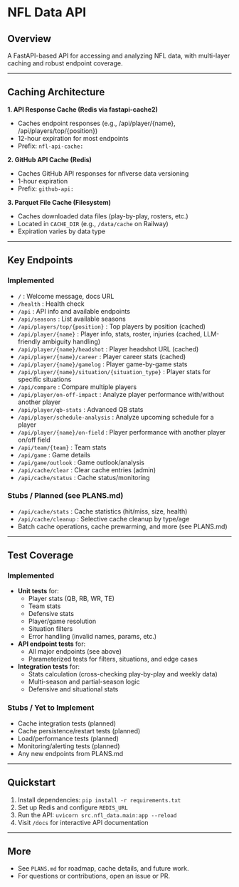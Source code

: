 # NFL Data API

## Overview
A FastAPI-based API for accessing and analyzing NFL data, with multi-layer caching and robust endpoint coverage.

---

## Caching Architecture

**1. API Response Cache (Redis via fastapi-cache2)**
- Caches endpoint responses (e.g., /api/player/{name}, /api/players/top/{position})
- 12-hour expiration for most endpoints
- Prefix: `nfl-api-cache:`

**2. GitHub API Cache (Redis)**
- Caches GitHub API responses for nflverse data versioning
- 1-hour expiration
- Prefix: `github-api:`

**3. Parquet File Cache (Filesystem)**
- Caches downloaded data files (play-by-play, rosters, etc.)
- Located in `CACHE_DIR` (e.g., `/data/cache` on Railway)
- Expiration varies by data type

---

## Key Endpoints

### Implemented
- `/` : Welcome message, docs URL
- `/health` : Health check
- `/api` : API info and available endpoints
- `/api/seasons` : List available seasons
- `/api/players/top/{position}` : Top players by position (cached)
- `/api/player/{name}` : Player info, stats, roster, injuries (cached, LLM-friendly ambiguity handling)
- `/api/player/{name}/headshot` : Player headshot URL (cached)
- `/api/player/{name}/career` : Player career stats (cached)
- `/api/player/{name}/gamelog` : Player game-by-game stats
- `/api/player/{name}/situation/{situation_type}` : Player stats for specific situations
- `/api/compare` : Compare multiple players
- `/api/player/on-off-impact` : Analyze player performance with/without another player
- `/api/player/qb-stats` : Advanced QB stats
- `/api/player/schedule-analysis` : Analyze upcoming schedule for a player
- `/api/player/{name}/on-field` : Player performance with another player on/off field
- `/api/team/{team}` : Team stats
- `/api/game` : Game details
- `/api/game/outlook` : Game outlook/analysis
- `/api/cache/clear` : Clear cache entries (admin)
- `/api/cache/status` : Cache status/monitoring

### Stubs / Planned (see PLANS.md)
- `/api/cache/stats` : Cache statistics (hit/miss, size, health)
- `/api/cache/cleanup` : Selective cache cleanup by type/age
- Batch cache operations, cache prewarming, and more (see PLANS.md)

---

## Test Coverage

### Implemented
- **Unit tests** for:
  - Player stats (QB, RB, WR, TE)
  - Team stats
  - Defensive stats
  - Player/game resolution
  - Situation filters
  - Error handling (invalid names, params, etc.)
- **API endpoint tests** for:
  - All major endpoints (see above)
  - Parameterized tests for filters, situations, and edge cases
- **Integration tests** for:
  - Stats calculation (cross-checking play-by-play and weekly data)
  - Multi-season and partial-season logic
  - Defensive and situational stats

### Stubs / Yet to Implement
- Cache integration tests (planned)
- Cache persistence/restart tests (planned)
- Load/performance tests (planned)
- Monitoring/alerting tests (planned)
- Any new endpoints from PLANS.md

---

## Quickstart
1. Install dependencies: `pip install -r requirements.txt`
2. Set up Redis and configure `REDIS_URL`
3. Run the API: `uvicorn src.nfl_data.main:app --reload`
4. Visit `/docs` for interactive API documentation

---

## More
- See `PLANS.md` for roadmap, cache details, and future work.
- For questions or contributions, open an issue or PR.
